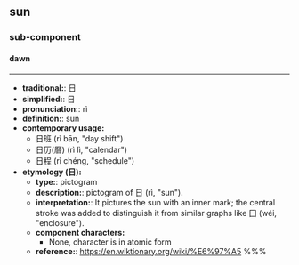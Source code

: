 ## sun
### sub-component
#### dawn
---
- **traditional:**: 日
- **simplified:**: 日
- **pronunciation:**: rì
- **definition:**: sun
- **contemporary usage:**
  - 日班 (rì bān, "day shift")
  - 日历(曆) (rì lì, "calendar")
  - 日程 (rì chéng, "schedule")
- **etymology (日):**
  - **type:**: pictogram
  - **description:**: pictogram of 日 (rì, "sun").
  - **interpretation:**: It pictures the sun with an inner mark; the central stroke was added to distinguish it from similar graphs like 囗 (wéi, "enclosure").
  - **component characters:**
    - None, character is in atomic form
  - **reference:**: https://en.wiktionary.org/wiki/%E6%97%A5
%%%
